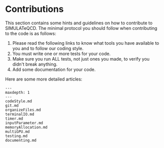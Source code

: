 Contributions
=============

This section contains some hints and guidelines on how to contribute to SIMULATeQCD. The minimal protocol you should follow when contributing to the code is as follows:
1. Please read the following links to know what tools you have available to you and to follow our coding style.
2. You must write one or more tests for your code.
3. Make sure you run ALL tests, not just ones you made, to verify you didn't break anything.
4. Add some documentation for your code.

Here are some more detailed articles:

```{toctree}
---
maxdepth: 1
---
codeStyle.md
git.md
organizeFiles.md
terminalIO.md
timer.md
inputParameter.md
memoryAllocation.md
multiGPU.md
testing.md
documenting.md
```
